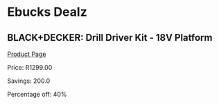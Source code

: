 
# Ebucks Dealz
## BLACK+DECKER: Drill Driver Kit - 18V Platform
[Product Page](https://www.ebucks.com/web/shop/productSelected.do?prodId=373349376&catId=717324798)

Price: R1299.00

Savings: 200.0

Percentage off: 40%
	